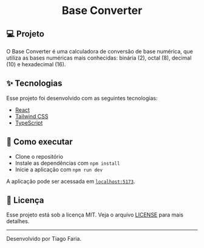 <h1 align="center">Base Converter</h1>

## 💻 Projeto

O Base Converter é uma calculadora de conversão de base numérica, que utiliza as bases numéricas mais conhecidas: binária (2), octal (8), decimal (10) e hexadecimal (16).

## ✨ Tecnologias

Esse projeto foi desenvolvido com as seguintes tecnologias:

- [React](https://pt-br.reactjs.org/)
- [Tailwind CSS](https://tailwindcss.com/)
- [TypeScript](https://www.typescriptlang.org/)

## 🚀 Como executar

- Clone o repositório
- Instale as dependências com `npm install`
- Inicie a aplicação com `npm run dev`

A aplicação pode ser acessada em [`localhost:5173`](http://localhost:5173).

## 📄 Licença

Esse projeto está sob a licença MIT. Veja o arquivo [LICENSE](LICENSE) para mais detalhes.

---

Desenvolvido por Tiago Faria.
